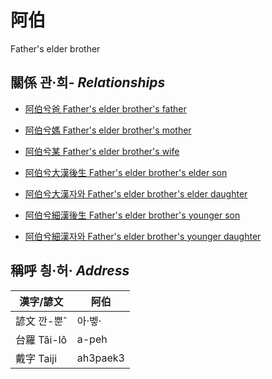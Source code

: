 # 阿伯
Father's elder brother

## 關係 관·희- _Relationships_

- [阿伯兮爸 Father's elder brother's father](member8.md)

- [阿伯兮媽 Father's elder brother's mother](member9.md)

- [阿伯兮某 Father's elder brother's wife](member33.md)

- [阿伯兮大漢後生 Father's elder brother's elder son](member35.md)

- [阿伯兮大漢자와 Father's elder brother's elder daughter](member36.md)

- [阿伯兮細漢後生 Father's elder brother's younger son](member37.md)

- [阿伯兮細漢자와 Father's elder brother's younger daughter](member38.md)



## 稱呼 칑·허· _Address_

漢字/諺文 | 阿伯
--- | ---
諺文 깐-뿐ˆ | 아·벻·
台羅 Tâi-lô | a-peh
戴字 Taiji | ah3paek3


